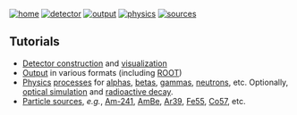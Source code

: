 [![home](https://img.shields.io/badge/gears-home-blue?style=flat)](..)
[![detector](https://img.shields.io/badge/tutorials-detector-green?style=flat)](detector)
[![output](https://img.shields.io/badge/tutorials-output-orange?style=flat)](output)
[![physics](https://img.shields.io/badge/physics-processes-yellow?style=flat)](physics)
[![sources](https://img.shields.io/badge/particle-sources-red?style=flat)](sources)

## Tutorials

- [Detector construction](detector) and [visualization](detector/visualization)
- [Output](output) in various formats (including [ROOT](output#root))
- [Physics](physics) [processes](physics#physics-processes) for [alphas](physics/alpha), [betas](physics/beta), [gammas](physics/gamma), [neutrons](physics/neutron), etc. Optionally, [optical simulation](physics#optical-processes) and [radioactive decay](physics#radioactive-decay).
- [Particle sources](sources), *e.g.*, [Am-241](sources#am241), [AmBe](sources#@ambe), [Ar39](sources#ar39), [Fe55](sources#fe55), [Co57](sources#co57), etc.
